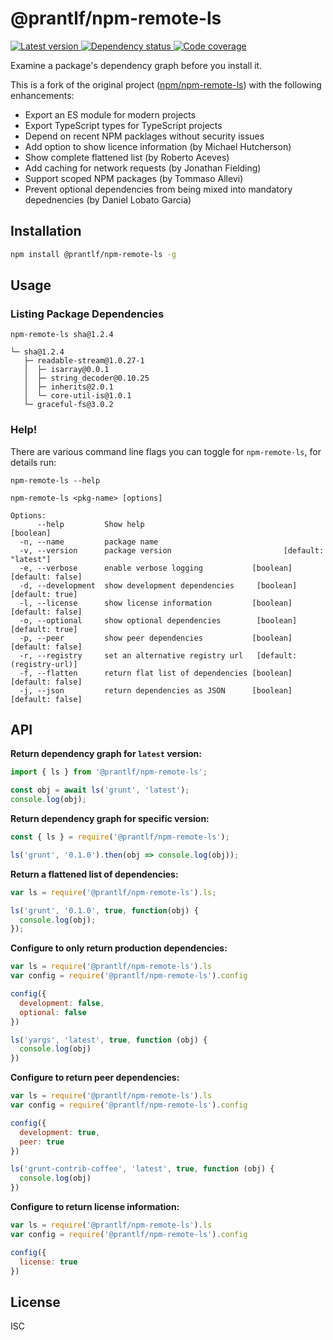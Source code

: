 # @prantlf/npm-remote-ls

[![Latest version](https://img.shields.io/npm/v/@prantlf/npm-remote-ls)
 ![Dependency status](https://img.shields.io/librariesio/release/npm/@prantlf/npm-remote-ls)
](https://www.npmjs.com/package/@prantlf/npm-remote-ls)
[![Code coverage](https://codecov.io/gh/prantlf/npm-remote-ls/branch/master/graph/badge.svg)](https://codecov.io/gh/prantlf/npm-remote-ls)

Examine a package's dependency graph before you install it.

This is a fork of the original project ([npm/npm-remote-ls](https://github.com/npm/npm-remote-ls)) with the following enhancements:

* Export an ES module for modern projects
* Export TypeScript types for TypeScript projects
* Depend on recent NPM packlages without security issues
* Add option to show licence information (by Michael Hutcherson)
* Show complete flattened list (by Roberto Aceves)
* Add caching for network requests (by Jonathan Fielding)
* Support scoped NPM packages (by Tommaso Allevi)
* Prevent optional dependencies from being mixed into mandatory depednencies (by Daniel Lobato Garcia)

## Installation

```bash
npm install @prantlf/npm-remote-ls -g
```

## Usage

### Listing Package Dependencies

```
npm-remote-ls sha@1.2.4

└─ sha@1.2.4
   ├─ readable-stream@1.0.27-1
   │  ├─ isarray@0.0.1
   │  ├─ string_decoder@0.10.25
   │  ├─ inherits@2.0.1
   │  └─ core-util-is@1.0.1
   └─ graceful-fs@3.0.2
```

### Help!

There are various command line flags you can toggle for `npm-remote-ls`, for
details run:

```
npm-remote-ls --help

npm-remote-ls <pkg-name> [options]

Options:
      --help         Show help                                         [boolean]
  -n, --name         package name
  -v, --version      package version                         [default: "latest"]
  -e, --verbose      enable verbose logging           [boolean] [default: false]
  -d, --development  show development dependencies     [boolean] [default: true]
  -l, --license      show license information         [boolean] [default: false]
  -o, --optional     show optional dependencies        [boolean] [default: true]
  -p, --peer         show peer dependencies           [boolean] [default: false]
  -r, --registry     set an alternative registry url   [default: (registry-url)]
  -f, --flatten      return flat list of dependencies [boolean] [default: false]
  -j, --json         return dependencies as JSON      [boolean] [default: false]
```

## API

**Return dependency graph for `latest` version:**

```javascript
import { ls } from '@prantlf/npm-remote-ls';

const obj = await ls('grunt', 'latest');
console.log(obj);
```

**Return dependency graph for specific version:**

```javascript
const { ls } = require('@prantlf/npm-remote-ls');

ls('grunt', '0.1.0').then(obj => console.log(obj));
```

**Return a flattened list of dependencies:**

```javascript
var ls = require('@prantlf/npm-remote-ls').ls;

ls('grunt', '0.1.0', true, function(obj) {
  console.log(obj);
});
```

**Configure to only return production dependencies:**

```javascript
var ls = require('@prantlf/npm-remote-ls').ls
var config = require('@prantlf/npm-remote-ls').config

config({
  development: false,
  optional: false
})

ls('yargs', 'latest', true, function (obj) {
  console.log(obj)
})
```

**Configure to return peer dependencies:**

```javascript
var ls = require('@prantlf/npm-remote-ls').ls
var config = require('@prantlf/npm-remote-ls').config

config({
  development: true,
  peer: true
})

ls('grunt-contrib-coffee', 'latest', true, function (obj) {
  console.log(obj)
})
```

**Configure to return license information:**

```javascript
var ls = require('@prantlf/npm-remote-ls').ls
var config = require('@prantlf/npm-remote-ls').config

config({
  license: true
})
```

## License

ISC
